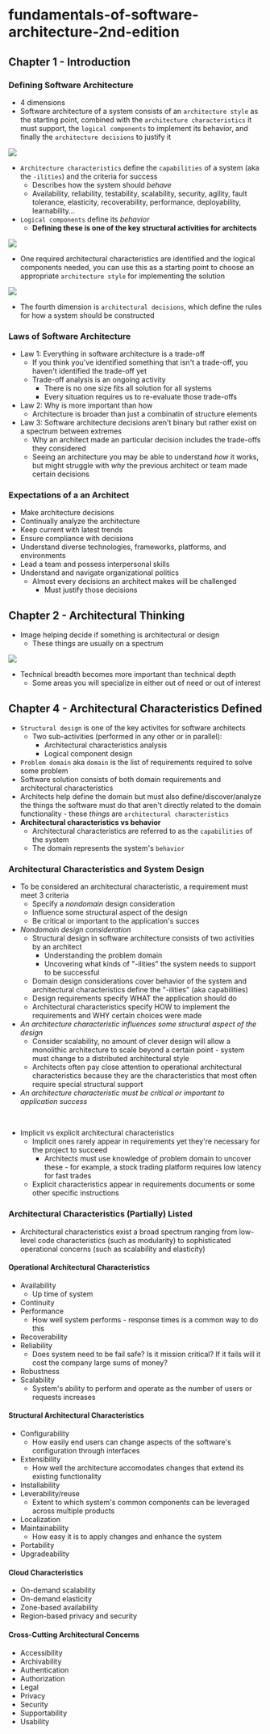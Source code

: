 # fundamentals-of-software-architecture-2nd-edition

## Chapter 1 - Introduction

### Defining Software Architecture

- 4 dimensions
- Software architecture of a system consists of an `architecture style` as the starting point, combined with the `architecture characteristics` it must support, the `logical components` to implement its behavior, and finally the `architecture decisions` to justify it

![](./images/2.png)

- `Architecture characteristics` define the `capabilities` of a system (aka the `-ilities`) and the criteria for success
    - Describes how the system should *behave* 
    - Availability, reliability, testability, scalability, security, agility, fault tolerance, elasticity, recoverability, performance, deployability, learnability...
- `Logical components` define its *behavior*
    - **Defining these is one of the key structural activities for architects**

![](./images/3.png)

- One required architectural characteristics are identified and the logical components needed, you can use this as a starting point to choose an appropriate `architecture style` for implementing the solution

![](./images/4.png)

- The fourth dimension is `architectural decisions`, which define the rules for how a system should be constructed

### Laws of Software Architecture

- Law 1: Everything in software architecture is a trade-off
    - If you think you've identified something that isn't a trade-off, you haven't identified the trade-off yet
    - Trade-off analysis is an ongoing activity
        - There is no one size fits all solution for all systems
        - Every situation requires us to re-evaluate those trade-offs
- Law 2: Why is more important than how
    - Architecture is broader than just a combinatin of structure elements
- Law 3: Software architecture decisions aren't binary but rather exist on a spectrum between extremes
    - Why an architect made an particular decision includes the trade-offs they considered
    - Seeing an architecture you may be able to understand *how* it works, but might struggle with *why* the previous architect or team made certain decisions

### Expectations of a an Architect
- Make architecture decisions
- Continually analyze the architecture
- Keep current with latest trends
- Ensure compliance with decisions
- Understand diverse technologies, frameworks, platforms, and environments
- Lead a team and possess interpersonal skills
- Understand and navigate organizational politics
    - Almost every decisions an architect makes will be challenged
        - Must justify those decisions

## Chapter 2 - Architectural Thinking

- Image helping decide if something is architectural or design
    - These things are usually on a spectrum

![](./images/1.png)

- Technical breadth becomes more important than technical depth
    - Some areas you will specialize in either out of need or out of interest

## Chapter 4 - Architectural Characteristics Defined

- `Structural design` is one of the key activites for software architects 
    - Two sub-activities (performed in any other or in parallel):
        - Architectural characteristics analysis
        - Logical component design
- `Problem domain` aka `domain` is the list of requirements required to solve some problem
- Software solution consists of both domain requirements and architectural characteristics
- Architects help define the domain but must also define/discover/analyze the things the software must do that aren't directly related to the domain functionality - these *things* are `architectural characteristics`
- **Architectural characteristics vs behavior**
    - Architectural characteristics are referred to as the `capabilities` of the system
    - The domain represents the system's `behavior`

### Architectural Characteristics and System Design

- To be considered an architectural characteristic, a requirement must meet 3 criteria
    - Specify a *nondomain* design consideration
    - Influence some structural aspect of the design
    - Be critical or important to the application's succes
- *Nondomain design consideration*
    - Structural design in software architecture consists of two activities by an architect
        - Understanding the problem domain
        - Uncovering what kinds of "-ilities" the system needs to support to be successful
    - Domain design considerations cover behavior of the system and architectural characteristics define the "-ilities" (aka capabilities)
    - Design requirements specify WHAT the application should do
    - Architectural characteristics specify HOW to implement the requirements and WHY certain choices were made
- *An architecture characteristic influences some structural aspect of the design*
    - Consider scalability, no amount of clever design will allow a monolithic architecture to scale beyond a certain point - system must change to a distributed architectural style
    - Architects often pay close attention to operational architectural characteristics because they are the characteristics that most often require special structural support
- *An architecture characteristic must be critical or important to application success*

<br>

- Implicit vs explicit architectural characteristics
    - Implicit ones rarely appear in requirements yet they're necessary for the project to succeed
        - Architects must use knowledge of problem domain to uncover these - for example, a stock trading platform requires low latency for fast trades
    - Explicit characteristics appear in requirements documents or some other specific instructions

### Architectural Characteristics (Partially) Listed

- Architectural characteristics exist a broad spectrum ranging from low-level code characteristics (such as modularity) to sophisticated operational concerns (such as scalability and elasticity)

#### Operational Architectural Characteristics

- Availability
    - Up time of system
- Continuity
- Performance
    - How well system performs - response times is a common way to do this
- Recoverability
- Reliability
    - Does system need to be fail safe? Is it mission critical? If it fails will it cost the company large sums of money?
- Robustness
- Scalability
    - System's ability to perform and operate as the number of users or requests increases

#### Structural Architectural Characteristics

- Configurability
    - How easily end users can change aspects of the software's configuration through interfaces
- Extensibility
    - How well the architecture accomodates changes that extend its existing functionality
- Installability
- Leverability/reuse
    - Extent to which system's common components can be leveraged across multiple products
- Localization
- Maintainability
    - How easy it is to apply changes and enhance the system
- Portability
- Upgradeability

#### Cloud Characteristics

- On-demand scalability
- On-demand elasticity
- Zone-based availability
- Region-based privacy and security

#### Cross-Cutting Architectural Concerns

- Accessibility
- Archivability
- Authentication
- Authorization
- Legal
- Privacy
- Security
- Supportability
- Usability